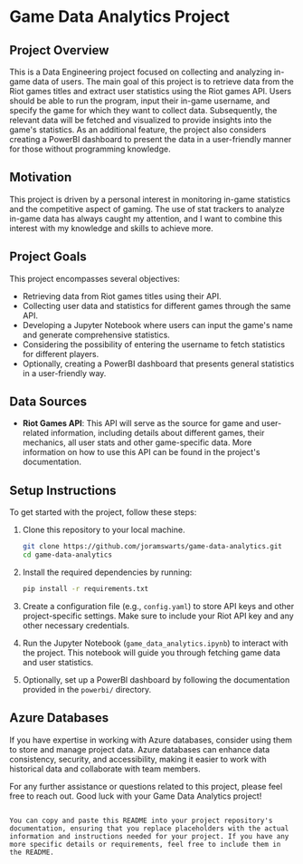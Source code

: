 
# Game Data Analytics Project

## Project Overview
This is a Data Engineering project focused on collecting and analyzing in-game data of users. The main goal of this project is to retrieve data from the Riot games titles and extract user statistics using the Riot games API. Users should be able to run the program, input their in-game username, and specify the game for which they want to collect data. Subsequently, the relevant data will be fetched and visualized to provide insights into the game's statistics. As an additional feature, the project also considers creating a PowerBI dashboard to present the data in a user-friendly manner for those without programming knowledge.

## Motivation
This project is driven by a personal interest in monitoring in-game statistics and the competitive aspect of gaming. The use of stat trackers to analyze in-game data has always caught my attention, and I want to combine this interest with my knowledge and skills to achieve more.

## Project Goals
This project encompasses several objectives:

- Retrieving data from Riot games titles using their API.
- Collecting user data and statistics for different games through the same API.
- Developing a Jupyter Notebook where users can input the game's name and generate comprehensive statistics.
- Considering the possibility of entering the username to fetch statistics for different players.
- Optionally, creating a PowerBI dashboard that presents general statistics in a user-friendly way.

## Data Sources
- **Riot Games API**: This API will serve as the source for game and user-related information, including details about different games, their mechanics, all user stats and other game-specific data. More information on how to use this API can be found in the project's documentation.

## Setup Instructions
To get started with the project, follow these steps:

1. Clone this repository to your local machine.
   ```bash
   git clone https://github.com/joramswarts/game-data-analytics.git
   cd game-data-analytics
   ```

2. Install the required dependencies by running:
   ```bash
   pip install -r requirements.txt
   ```

3. Create a configuration file (e.g., `config.yaml`) to store API keys and other project-specific settings. Make sure to include your Riot API key and any other necessary credentials.

4. Run the Jupyter Notebook (`game_data_analytics.ipynb`) to interact with the project. This notebook will guide you through fetching game data and user statistics.

5. Optionally, set up a PowerBI dashboard by following the documentation provided in the `powerbi/` directory.

## Azure Databases
If you have expertise in working with Azure databases, consider using them to store and manage project data. Azure databases can enhance data consistency, security, and accessibility, making it easier to work with historical data and collaborate with team members.

For any further assistance or questions related to this project, please feel free to reach out. Good luck with your Game Data Analytics project!
```

You can copy and paste this README into your project repository's documentation, ensuring that you replace placeholders with the actual information and instructions needed for your project. If you have any more specific details or requirements, feel free to include them in the README.